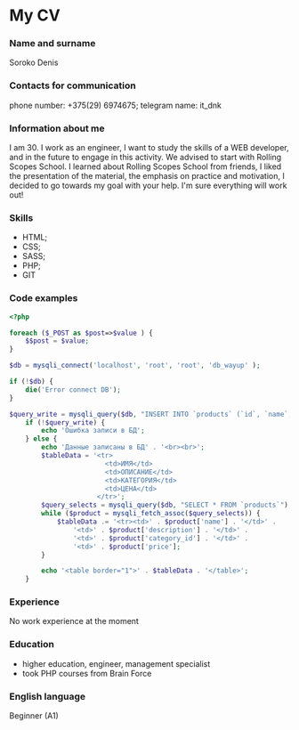 # My CV #
### Name and surname
Soroko Denis
### Contacts for communication
phone number: +375(29) 6974675;
telegram name: it_dnk
### Information about me
I am 30. I work as an engineer, I want to study the skills of a WEB developer, and in the future to engage in this activity. We advised to start with Rolling Scopes School. I learned about Rolling Scopes School from friends, I liked the presentation of the material, the emphasis on practice and motivation, I decided to go towards my goal with your help. I'm sure everything will work out!
### Skills
* HTML;
* CSS; 
* SASS; 
* PHP; 
* GIT
### Code examples
``` PHP 
<?php

foreach ($_POST as $post=>$value ) {
    $$post = $value;
}

$db = mysqli_connect('localhost', 'root', 'root', 'db_wayup' );

if (!$db) {
    die('Error connect DB');
}

$query_write = mysqli_query($db, "INSERT INTO `products` (`id`, `name`, `description`, `category_id`, `price`) VALUES (NULL, '$name', '$description', '$category_id', '$price')");
    if (!$query_write) {
        echo 'Ошибка записи в БД';
    } else {
        echo 'Данные записаны в БД' . '<br><br>';
        $tableData = '<tr>
                        <td>ИМЯ</td>
                        <td>ОПИСАНИЕ</td>
                        <td>КАТЕГОРИЯ</td>
                        <td>ЦЕНА</td>
                      </tr>';
        $query_selects = mysqli_query($db, "SELECT * FROM `products`");
        while ($product = mysqli_fetch_assoc($query_selects)) {
            $tableData .= '<tr><td>' . $product['name'] . '</td>' .
                '<td>' . $product['description'] . '</td>' .
                '<td>' . $product['category_id'] . '</td>' .
                '<td>' . $product['price'];
        }

        echo '<table border="1">' . $tableData . '</table>';
    }
```
### Experience
No work experience at the moment
### Education
* higher education, engineer, management specialist
* took PHP courses from Brain Force
### English language
Beginner (A1)